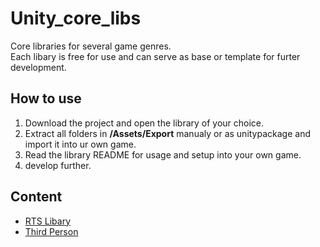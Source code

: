 # Unity_core_libs
Core libraries for several game genres.<br/>Each libary is free for use and can serve as base or template for furter development.
## How to use
1. Download the project and open the library of your choice.
2. Extract all folders in **/Assets/Export** manualy or as unitypackage and import it into ur own game.
3. Read the library README for usage and setup into your own game.
4. develop further.
## Content 
- [RTS Libary](RTS%20Libary)
- [Third Person](Third%20Person%20Libary)
